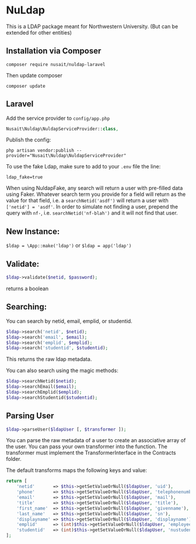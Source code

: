 # NuLdap
This is a LDAP package meant for Northwestern University. (But can be extended for other entities)

## Installation via Composer
```
composer require nusait/nuldap-laravel
```

Then update composer
```
composer update
```

## Laravel
Add the service provider to `config/app.php`
```php
Nusait\Nuldap\NuldapServiceProvider::class,
```

Publish the config:
```
php artisan vendor:publish --provider="Nusait\Nuldap\NuldapServiceProvider" 
```

To use the fake Ldap, make sure to add to your `.env` file the line:
```
ldap_fake=true
```

When using NuldapFake, any search will return a user with pre-filled data using Faker. Whatever search term you provide for a field will return as the value for that field, i.e. a `searchNetid('asdf')` will return a user with `['netid'] = 'asdf'`. In order to simulate not finding a user, prepend the query with `nf-`, i.e. `searchNetid('nf-blah')` and it will not find that user.

## New Instance:
`$ldap = \App::make('ldap')` or `$ldap = app('ldap')`

## Validate:
```php
$ldap->validate($netid, $password);
```
returns a boolean

## Searching:

You can search by netid, email, emplid, or studentid.
```php
$ldap->search('netid', $netid);
$ldap->search('email', $email);
$ldap->search('emplid', $emplid);
$ldap->search('studentid', $studentid);
```
This returns the raw ldap metadata.

You can also search using the magic methods:

```php
$ldap->searchNetid($netid);
$ldap->searchEmail($email);
$ldap->searchEmplid($emplid);
$ldap->searchStudentid($studentid);
```

## Parsing User
```php
$ldap->parseUser($ldapUser [, $transformer ]);
```
You can parse the raw metadata of a user to create an associative array of the user. You can pass your own transformer into the function. The transformer must implement the TransformerInterface in the Contracts folder.

The default transforms maps the following keys and value:

```php
return [
    'netid'       => $this->getSetValueOrNull($ldapUser, 'uid'),
    'phone'       => $this->getSetValueOrNull($ldapUser, 'telephonenumber'),
    'email'       => $this->getSetValueOrNull($ldapUser, 'mail'),
    'title'       => $this->getSetValueOrNull($ldapUser, 'title'),
    'first_name'  => $this->getSetValueOrNull($ldapUser, 'givenname'),
    'last_name'   => $this->getSetValueOrNull($ldapUser, 'sn'),
    'displayname' => $this->getSetValueOrNull($ldapUser, 'displayname'),
    'emplid'      => (int)$this->getSetValueOrNull($ldapUser, 'employeenumber'),
    'studentid'   => (int)$this->getSetValueOrNull($ldapUser, 'nustudentnumber')
];
```
